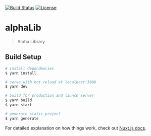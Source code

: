 [![Build Status](https://travis-ci.com/InsightfulSummer/alphaLib-web.svg?branch=master)](https://travis-ci.com/InsightfulSummer/alphaLib-web)
[![License](https://img.shields.io/github/license/Naereen/StrapDown.js.svg)](https://github.com/InsightfulSummer/alphaLib-web/blob/master/LICENSE)

# alphaLib

> Alpha Library

## Build Setup

```bash
# install dependencies
$ yarn install

# serve with hot reload at localhost:3000
$ yarn dev

# build for production and launch server
$ yarn build
$ yarn start

# generate static project
$ yarn generate
```

For detailed explanation on how things work, check out [Nuxt.js docs](https://nuxtjs.org).
